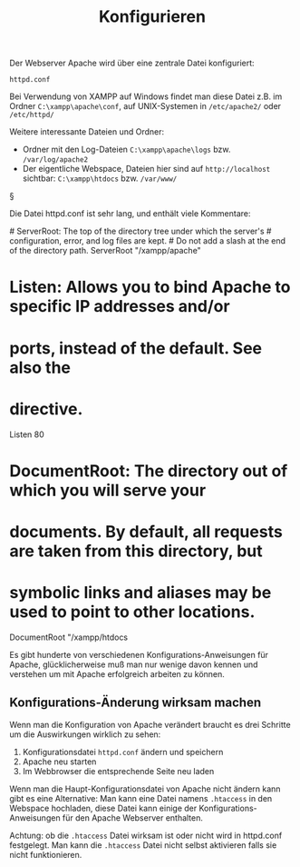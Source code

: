 ﻿---
title: Konfigurieren
order: 5
---

Der Webserver Apache wird über eine zentrale Datei konfiguriert:

`httpd.conf`

Bei Verwendung von XAMPP auf Windows findet man diese Datei z.B. im Ordner `C:\xampp\apache\conf`,
auf UNIX-Systemen in `/etc/apache2/` oder `/etc/httpd/`


Weitere interessante Dateien und Ordner:

* Ordner mit den Log-Dateien `C:\xampp\apache\logs`   bzw. `/var/log/apache2`
* Der eigentliche Webspace, Dateien hier sind auf `http://localhost` sichtbar:   `C:\xampp\htdocs` bzw. `/var/www/`

§

Die Datei httpd.conf ist sehr lang, und enthält viele Kommentare:

<apache>
# ServerRoot: The top of the directory tree under which the server's
# configuration, error, and log files are kept.
# Do not add a slash at the end of the directory path.
ServerRoot "/xampp/apache"

# Listen: Allows you to bind Apache to specific IP addresses and/or
# ports, instead of the default. See also the <VirtualHost>
# directive.
Listen 80

# DocumentRoot: The directory out of which you will serve your
# documents. By default, all requests are taken from this directory, but
# symbolic links and aliases may be used to point to other locations.
DocumentRoot "/xampp/htdocs
</apache>


Es gibt hunderte von verschiedenen Konfigurations-Anweisungen für Apache, glücklicherweise muß man nur wenige davon kennen und verstehen um mit Apache erfolgreich arbeiten zu können.


## Konfigurations-Änderung wirksam machen


Wenn man die Konfiguration von Apache verändert braucht es drei Schritte um die Auswirkungen wirklich zu sehen:

1. Konfigurationsdatei `httpd.conf` ändern und speichern
2. Apache neu starten
3. Im Webbrowser die entsprechende Seite neu laden

Wenn man die Haupt-Konfigurationsdatei von Apache nicht ändern kann gibt es eine Alternative: Man kann eine Datei namens  `.htaccess` in den Webspace hochladen, diese Datei kann einige der Konfigurations-Anweisungen für den Apache Webserver enthalten.

Achtung: ob die `.htaccess` Datei wirksam ist oder nicht wird in httpd.conf festgelegt. Man kann die `.htaccess` Datei nicht selbst aktivieren falls sie nicht funktionieren.

